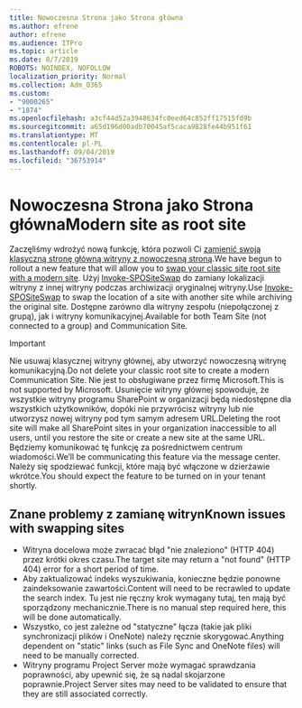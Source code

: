 ```yaml
---
title: Nowoczesna Strona jako Strona główna
ms.author: efrene
author: efrene
ms.audience: ITPro
ms.topic: article
ms.date: 8/7/2019
ROBOTS: NOINDEX, NOFOLLOW
localization_priority: Normal
ms.collection: Adm_O365
ms.custom:
- "9000265"
- "1874"
ms.openlocfilehash: a3cf44d52a3948634fc0eed64c852ff17515fd9b
ms.sourcegitcommit: a65d196d00adb70045af5caca9828fe44b951f61
ms.translationtype: MT
ms.contentlocale: pl-PL
ms.lasthandoff: 09/04/2019
ms.locfileid: "36753914"
---
```

# <a name="modern-site-as-root-site"></a><span data-ttu-id="493ec-102">Nowoczesna Strona jako Strona główna</span><span class="sxs-lookup"><span data-stu-id="493ec-102">Modern site as root site</span></span>

<span data-ttu-id="493ec-103">Zaczęliśmy wdrożyć nową funkcję, która pozwoli Ci [zamienić swoją klasyczną stronę główną witryny z nowoczesną stroną](https://docs.microsoft.com/sharepoint/modern-root-site).</span><span class="sxs-lookup"><span data-stu-id="493ec-103">We have begun to rollout a new feature that will allow you to [swap your classic site root site with a modern site](https://docs.microsoft.com/sharepoint/modern-root-site).</span></span> <span data-ttu-id="493ec-104">Użyj [Invoke-SPOSiteSwap](https://docs.microsoft.com/powershell/module/sharepoint-online/invoke-spositeswap?view=sharepoint-ps) do zamiany lokalizacji witryny z innej witryny podczas archiwizacji oryginalnej witryny.</span><span class="sxs-lookup"><span data-stu-id="493ec-104">Use [Invoke-SPOSiteSwap](https://docs.microsoft.com/powershell/module/sharepoint-online/invoke-spositeswap?view=sharepoint-ps) to swap the location of a site with another site while archiving the original site.</span></span> <span data-ttu-id="493ec-105">Dostępne zarówno dla witryny zespołu (niepołączonej z grupą), jak i witryny komunikacyjnej.</span><span class="sxs-lookup"><span data-stu-id="493ec-105">Available for both Team Site (not connected to a group) and Communication Site.</span></span>

>[!Important]
> <span data-ttu-id="493ec-106">Nie usuwaj klasycznej witryny głównej, aby utworzyć nowoczesną witrynę komunikacyjną.</span><span class="sxs-lookup"><span data-stu-id="493ec-106">Do not delete your classic root site to create a modern Communication Site.</span></span> <span data-ttu-id="493ec-107">Nie jest to obsługiwane przez firmę Microsoft.</span><span class="sxs-lookup"><span data-stu-id="493ec-107">This is not supported by Microsoft.</span></span> <span data-ttu-id="493ec-108">Usunięcie witryny głównej spowoduje, że wszystkie witryny programu SharePoint w organizacji będą niedostępne dla wszystkich użytkowników, dopóki nie przywrócisz witryny lub nie utworzysz nowej witryny pod tym samym adresem URL.</span><span class="sxs-lookup"><span data-stu-id="493ec-108">Deleting the root site will make all SharePoint sites in your organization inaccessible to all users, until you restore the site or create a new site at the same URL.</span></span> <span data-ttu-id="493ec-109">Będziemy komunikować tę funkcję za pośrednictwem centrum wiadomości.</span><span class="sxs-lookup"><span data-stu-id="493ec-109">We’ll be communicating this feature via the message center.</span></span> <span data-ttu-id="493ec-110">Należy się spodziewać funkcji, które mają być włączone w dzierżawie wkrótce.</span><span class="sxs-lookup"><span data-stu-id="493ec-110">You should expect the feature to be turned on in your tenant shortly.</span></span>

## <a name="known-issues-with-swapping-sites"></a><span data-ttu-id="493ec-111">Znane problemy z zamianę witryn</span><span class="sxs-lookup"><span data-stu-id="493ec-111">Known issues with swapping sites</span></span>
- <span data-ttu-id="493ec-112">Witryna docelowa może zwracać błąd "nie znaleziono" (HTTP 404) przez krótki okres czasu.</span><span class="sxs-lookup"><span data-stu-id="493ec-112">The target site may return a "not found" (HTTP 404) error for a short period of time.</span></span>
- <span data-ttu-id="493ec-113">Aby zaktualizować indeks wyszukiwania, konieczne będzie ponowne zaindeksowanie zawartości.</span><span class="sxs-lookup"><span data-stu-id="493ec-113">Content will need to be recrawled to update the search index.</span></span> <span data-ttu-id="493ec-114">Tu jest nie ręczny krok wymagany tutaj, ten mają być sporządzony mechanicznie.</span><span class="sxs-lookup"><span data-stu-id="493ec-114">There is no manual step required here, this will be done automatically.</span></span>
- <span data-ttu-id="493ec-115">Wszystko, co jest zależne od "statyczne" łącza (takie jak pliki synchronizacji plików i OneNote) należy ręcznie skorygować.</span><span class="sxs-lookup"><span data-stu-id="493ec-115">Anything dependent on "static" links (such as File Sync and OneNote files) will need to be manually corrected.</span></span>
- <span data-ttu-id="493ec-116">Witryny programu Project Server może wymagać sprawdzania poprawności, aby upewnić się, że są nadal skojarzone poprawnie.</span><span class="sxs-lookup"><span data-stu-id="493ec-116">Project Server sites may need to be validated to ensure that they are still associated correctly.</span></span> 
